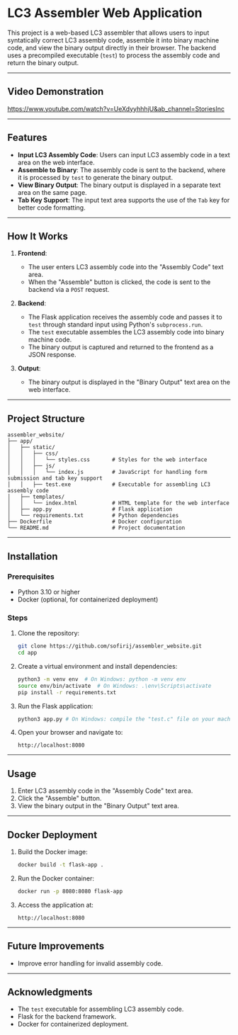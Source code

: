 # LC3 Assembler Web Application

This project is a web-based LC3 assembler that allows users to input syntatically correct LC3 assembly code, assemble it into binary machine code, and view the binary output directly in their browser. The backend uses a precompiled executable (`test`) to process the assembly code and return the binary output.

---

## Video Demonstration

https://www.youtube.com/watch?v=UeXdyyhhhjU&ab_channel=StoriesInc

---

## Features

- **Input LC3 Assembly Code**: Users can input LC3 assembly code in a text area on the web interface.
- **Assemble to Binary**: The assembly code is sent to the backend, where it is processed by `test` to generate the binary output.
- **View Binary Output**: The binary output is displayed in a separate text area on the same page.
- **Tab Key Support**: The input text area supports the use of the `Tab` key for better code formatting.

---

## How It Works

1. **Frontend**:
   - The user enters LC3 assembly code into the "Assembly Code" text area.
   - When the "Assemble" button is clicked, the code is sent to the backend via a `POST` request.

2. **Backend**:
   - The Flask application receives the assembly code and passes it to `test` through standard input using Python's `subprocess.run`.
   - The `test` executable assembles the LC3 assembly code into binary machine code.
   - The binary output is captured and returned to the frontend as a JSON response.

3. **Output**:
   - The binary output is displayed in the "Binary Output" text area on the web interface.

---

## Project Structure

```
assembler_website/
├── app/
│   ├── static/
│   │   ├── css/
│   │   │   └── styles.css       # Styles for the web interface
│   │   ├── js/
│   │   │   └── index.js         # JavaScript for handling form submission and tab key support
│   │   ├── test.exe             # Executable for assembling LC3 assembly code
│   ├── templates/
│   │   └── index.html           # HTML template for the web interface
│   ├── app.py                   # Flask application
│   └── requirements.txt         # Python dependencies
├── Dockerfile                   # Docker configuration
└── README.md                    # Project documentation
```

---

## Installation

### Prerequisites
- Python 3.10 or higher
- Docker (optional, for containerized deployment)

### Steps
1. Clone the repository:
   ```bash
   git clone https://github.com/sofirij/assembler_website.git
   cd app
   ```

2. Create a virtual environment and install dependencies:
   ```bash
   python3 -m venv env  # On Windows: python -m venv env
   source env/bin/activate  # On Windows: .\env\Scripts\activate
   pip install -r requirements.txt
   ```

3. Run the Flask application:
   ```bash
   python3 app.py # On Windows: compile the "test.c" file on your machine then configure the subprocess module in "app.py" to use that executable
   ```

4. Open your browser and navigate to:
   ```
   http://localhost:8080
   ```

---

## Usage

1. Enter LC3 assembly code in the "Assembly Code" text area.
2. Click the "Assemble" button.
3. View the binary output in the "Binary Output" text area.

---

## Docker Deployment

1. Build the Docker image:
   ```bash
   docker build -t flask-app .
   ```

2. Run the Docker container:
   ```bash
   docker run -p 8080:8080 flask-app
   ```

3. Access the application at:
   ```
   http://localhost:8080
   ```

---

## Future Improvements

- Improve error handling for invalid assembly code.


---

## Acknowledgments

- The `test` executable for assembling LC3 assembly code.
- Flask for the backend framework.
- Docker for containerized deployment.
